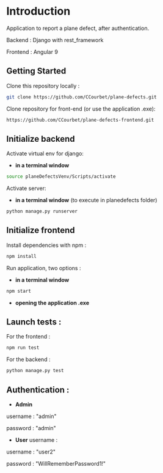 # Introduction

Application to report a plane defect, after authentication.

Backend : Django with rest_framework

Frontend : Angular 9

## Getting Started

Clone this repository locally :

``` bash
git clone https://github.com/CCourbet/plane-defects.git
```

Clone repository for front-end (or use the application .exe):
``` bash
https://github.com/CCourbet/plane-defects-frontend.git
```

## Initialize backend

Activate virtual env for django:

- **in a terminal window**
``` bash
source planeDefectsVenv/Scripts/activate
```

Activate server:

- **in a terminal window** (to execute in planedefects folder)
``` bash
python manage.py runserver
```

## Initialize frontend

Install dependencies with npm :

``` bash
npm install
```

Run application, two options :
- **in a terminal window**

``` bash
npm start
```

- **opening the application .exe**

## Launch tests :

For the frontend :
``` bash
npm run test
```

For the backend :
``` bash
python manage.py test
```

## Authentication :

- **Admin**

username : "admin"

password : "admin"

- **User** username :

username : "user2"

password : "WillRememberPassword1!"


